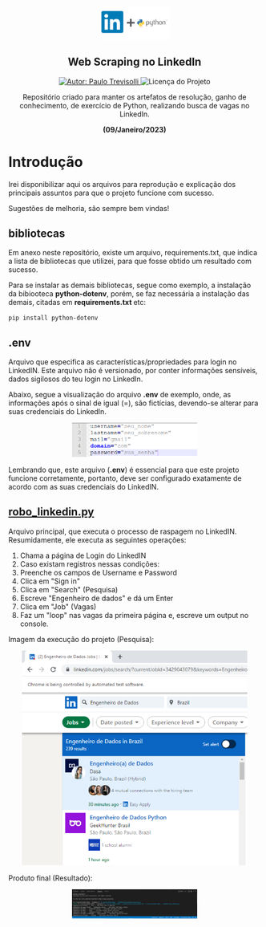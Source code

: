 <p align="center">
  <a href="https://www.linkedin.com/in/Trevisolli">
    <img width="140" src="https://github.com/Trevisolli/linkedIn-Python-Robot/blob/master/images/04-LogoPythonLinkedIn.png"/>  
  </a>  
  <h2 align="center">Web Scraping no LinkedIn</h2>
  
   
  <p align="center">
  <a href="https://www.linkedin.com/in/Trevisolli">
    <img alt="Autor: Paulo Trevisolli" src="https://img.shields.io/badge/Autor-Paulo%20Trevisolli-green">
  </a>
  <img alt="Licença do Projeto" src="https://img.shields.io/badge/LICENSE-MIT-green"/>
<p>
  <p align="center">Repositório criado para manter os artefatos de resolução, ganho de conhecimento, de exercício de Python, realizando busca de vagas no LinkedIn.</p> 
  <p align="center"><b>(09/Janeiro/2023)</b></p>  
</p>


# Introdução 
Irei disponibilizar aqui os arquivos para reprodução e explicação dos principais assuntos para que o projeto funcione com sucesso.

Sugestões de melhoria, são sempre bem vindas!

## bibliotecas

Em anexo neste repositório, existe um arquivo, requirements.txt, que indica a lista de bibliotecas que utilizei, para que fosse obtido um resultado com sucesso. 


Para se instalar as demais bibliotecas, segue como exemplo, a instalação da bibiooteca <b>python-dotenv</b>, porém, se faz necessária a instalação das demais, citadas em <b> requirements.txt </b> etc:
```
pip install python-dotenv
```

## .env

Arquivo que especifica as características/propriedades para login no LinkedIN.
Este arquivo não é versionado, por conter informações sensíveis, dados sigilosos do teu login no LinkedIn.

Abaixo, segue a visualização do arquivo <b>.env</b> de exemplo, onde, as informações após o sinal de igual (=), são fictícias, devendo-se alterar para suas credenciais do LinkedIn.
<p align="center">
  <img width="250" src="https://github.com/Trevisolli/linkedIn-Python-Robot/blob/master/images/03-EnvFile.PNG"/>  
</p>

Lembrando que, este arquivo (<b>.env</b>) é essencial para que este projeto funcione corretamente, portanto, deve ser configurado exatamente de acordo com as suas credenciais do LinkedIN.

## <a href="https://github.com/Trevisolli/linkedIn-Python-Robot/blob/master/robo_linkedin.py">robo_linkedin.py</a>

Arquivo principal, que executa o processo de raspagem no LinkedIN. 
Resumidamente, ele executa as seguintes operações:
<ol>
  <li>Chama a página de Login do LinkedIN</li>
  <li>Caso existam registros nessas condições: </li>
  <li>Preenche os campos de Username e Password </li>
  <li>Clica em "Sign in"</li>
  <li>Clica em "Search" (Pesquisa) </li>
  <li>Escreve "Engenheiro de dados" e dá um Enter </li>
  <li>Clica em "Job" (Vagas) </li>
  <li>Faz um "loop" nas vagas da primeira página e, escreve um output no console.</li>  
</ol>

Imagem da execução do projeto (Pesquisa):

<p align="center">
  <img width="450" src="https://github.com/Trevisolli/linkedIn-Python-Robot/blob/master/images/01-Search.PNG"/>  
</p>

Produto final (Resultado):

<p align="center">
  <img width="250" src="https://github.com/Trevisolli/linkedIn-Python-Robot/blob/master/images/02-Results.PNG"/>  
</p>

